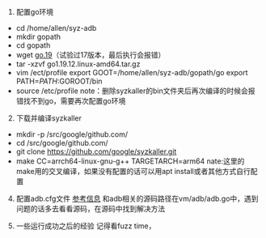 1. 配置go环境
  - cd /home/allen/syz-adb
  - mkdir gopath
  - cd gopath
  - wget [go.19](https://go.dev/dl/go1.19.12.linux-amd64.tar.gz)（试验过17版本，最后执行会报错）
  - tar -xzvf go1.19.12.linux-amd64.tar.gz
  - vim /ect/profile
    export GOOT=/home/allen/syz-adb/gopath/go
    export PATH=$PATH:$GOROOT/bin
  - source /etc/profile
note：删除syzkaller的bin文件夹后再次编译的时候会报错找不到go，需要再次配置go环境

2. 下载并编译syzkaller
- mkdir -p /src/google/github.com/
- cd /src/google/github.com/
- git clone https://github.com/google/syzkaller.git
- make CC=arrch64-linux-gnu-g++ TARGETARCH=arm64
nate:这里的make用的交叉编译，如果没有配置的话可以用apt install或者其他方式自行配置

4. 配置adb.cfg文件
[参考信息](https://github.com/google/syzkaller/blob/master/docs/linux/setup_linux-host_android-device_arm-kernel.md)
和adb相关的源码路径在vm/adb/adb.go中，遇到问题的话多去看看源码，在源码中找到解决方法

5. 一些运行成功之后的经验
  记得看fuzz time，
